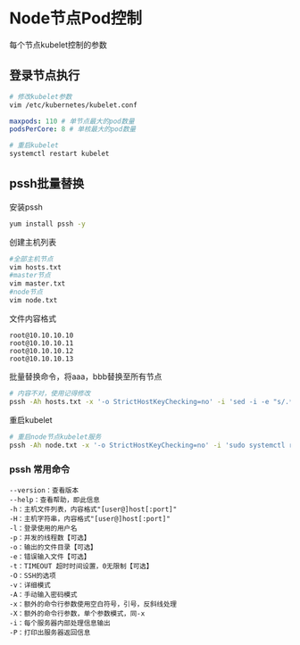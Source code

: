 # Node节点Pod控制

每个节点kubelet控制的参数

## 登录节点执行

```bash
# 修改kubelet参数
vim /etc/kubernetes/kubelet.conf
```

```yaml
maxpods: 110 # 单节点最大的pod数量
podsPerCore: 8 # 单核最大的pod数量
```

```bash
# 重启kubelet
systemctl restart kubelet
```

## pssh批量替换

安装pssh

```bash
yum install pssh -y
```

创建主机列表

```bash
#全部主机节点
vim hosts.txt
#master节点
vim master.txt 
#node节点
vim node.txt
```

文件内容格式

```
root@10.10.10.10
root@10.10.10.11
root@10.10.10.12
root@10.10.10.13
```

批量替换命令，将aaa，bbb替换至所有节点

```bash
# 内容不对，使用记得修改
pssh -Ah hosts.txt -x '-o StrictHostKeyChecking=no' -i 'sed -i -e "s/.*UCLOUD_ACCESS_PUBKEY=.*/UCLOUD_ACCESS_PUBKEY=aaa/g" -e "s/.*UCLOUD_ACCESS_PRIKEY=.*/UCLOUD_ACCESS_PRIKEY=bbb/g" -e "s#/root#/var/log/ucloud#g" /etc/kubernetes/ucloud'
```

重启kubelet

```bash
# 重启node节点kubelet服务
pssh -Ah node.txt -x '-o StrictHostKeyChecking=no' -i 'sudo systemctl restart kubelet'
```

### pssh 常用命令


```
--version：查看版本
--help：查看帮助，即此信息
-h：主机文件列表，内容格式"[user@]host[:port]"
-H：主机字符串，内容格式"[user@]host[:port]"
-l：登录使用的用户名
-p：并发的线程数【可选】
-o：输出的文件目录【可选】
-e：错误输入文件【可选】
-t：TIMEOUT 超时时间设置，0无限制【可选】
-O：SSH的选项
-v：详细模式
-A：手动输入密码模式
-x：额外的命令行参数使用空白符号，引号，反斜线处理
-X：额外的命令行参数，单个参数模式，同-x
-i：每个服务器内部处理信息输出
-P：打印出服务器返回信息
```
